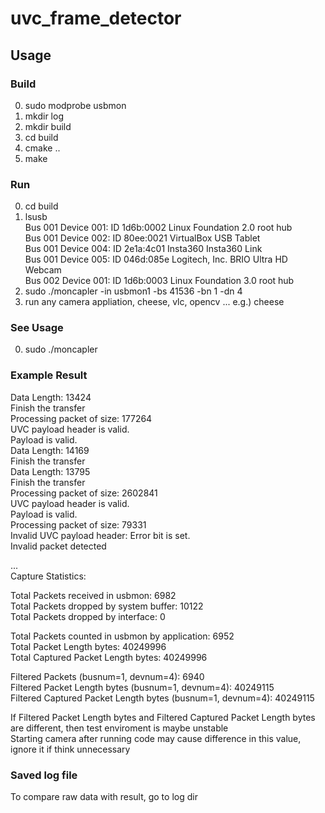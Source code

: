 # uvc_frame_detector


## Usage

### Build
0. sudo modprobe usbmon
1. mkdir log
2. mkdir build
3. cd build
4. cmake ..
5. make

### Run 
0. cd build
1. lsusb <br/>
Bus 001 Device 001: ID 1d6b:0002 Linux Foundation 2.0 root hub <br/>
Bus 001 Device 002: ID 80ee:0021 VirtualBox USB Tablet <br/>
Bus 001 Device 004: ID 2e1a:4c01 Insta360 Insta360 Link <br/>
Bus 001 Device 005: ID 046d:085e Logitech, Inc. BRIO Ultra HD Webcam <br/>
Bus 002 Device 001: ID 1d6b:0003 Linux Foundation 3.0 root hub <br/>
2. sudo ./moncapler -in usbmon1 -bs 41536 -bn 1 -dn 4
3. run any camera appliation, cheese, vlc, opencv ... e.g.) cheese

### See Usage
0. sudo ./moncapler

### Example Result
Data Length: 13424<br/>
Finish the transfer<br/>
Processing packet of size: 177264<br/>
UVC payload header is valid.<br/>
Payload is valid.<br/>
Data Length: 14169<br/>
Finish the transfer<br/>
Data Length: 13795<br/>
Finish the transfer<br/>
Processing packet of size: 2602841<br/>
UVC payload header is valid.<br/>
Payload is valid.<br/>
Processing packet of size: 79331<br/>
Invalid UVC payload header: Error bit is set.<br/>
Invalid packet detected<br/>

...<br/>
Capture Statistics:<br/>


Total Packets received in usbmon: 6982<br/>
Total Packets dropped by system buffer: 10122<br/>
Total Packets dropped by interface: 0<br/>


Total Packets counted in usbmon by application: 6952<br/>
Total Packet Length bytes: 40249996<br/>
Total Captured Packet Length bytes: 40249996<br/>


Filtered Packets (busnum=1, devnum=4): 6940<br/>
Filtered Packet Length bytes (busnum=1, devnum=4): 40249115<br/>
Filtered Captured Packet Length bytes (busnum=1, devnum=4): 40249115<br/>


If Filtered Packet Length bytes and Filtered Captured Packet Length bytes are different, then test enviroment is maybe unstable <br/>
Starting camera after running code may cause difference in this value, ignore it if think unnecessary <br/>

### Saved log file
To compare raw data with result, go to log dir<br/>
